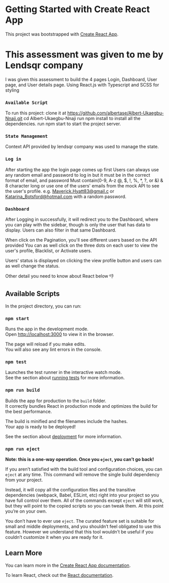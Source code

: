 # Getting Started with Create React App

This project was bootstrapped with [Create React App](https://github.com/facebook/create-react-app).

# This assessment was given to me by Lendsqr company
I was given this assessment to build the 4 pages Login, Dashboard, User page, and User details page.
Using React.js with Typescript and SCSS for styling

### `Available Script`
To run this project:
clone it at https://github.com/albertase/Albert-Ukaegbu-Nnaji.git
cd Albert-Ukaegbu-Nnaji 
run npm install to install all the dependencies.
run npm start to start the project server.


### `State Management`
Context API provided by lendsqr company was used to manage the state.

### `Log in`
After starting the app the login page comes up first 
Users can always use any random email and password to log in but it must be in the correct format of email, 
and password Must contain(0-9, A-z @, $, !, %, *, ?, or &) & 8 character long
or use one of the users' emails from the mock API to see the user's profile.
e.g. Maverick.Hyatt83@gmail.c or Katarina_Botsford@hotmail.com with a random password.

### `Dashboard`
After Logging in successfully, it will redirect you to the Dashboard, where you can play with the sidebar, though is only the user that has data to display.
Users can also filter in that same Dashboard.

When click on the Pagination, you'll see different users based on the API provided
You can as well click on the three dots on each user to view the user's profile, Blacklist, or Activate users.

Users' status is displayed on clicking the view profile button and users can as well change the status.

Other detail you need to know about React below 👎


## Available Scripts

In the project directory, you can run:

### `npm start`

Runs the app in the development mode.\
Open [http://localhost:3000](http://localhost:3000) to view it in the browser.

The page will reload if you make edits.\
You will also see any lint errors in the console.

### `npm test`

Launches the test runner in the interactive watch mode.\
See the section about [running tests](https://facebook.github.io/create-react-app/docs/running-tests) for more information.

### `npm run build`

Builds the app for production to the `build` folder.\
It correctly bundles React in production mode and optimizes the build for the best performance.

The build is minified and the filenames include the hashes.\
Your app is ready to be deployed!

See the section about [deployment](https://facebook.github.io/create-react-app/docs/deployment) for more information.

### `npm run eject`

**Note: this is a one-way operation. Once you `eject`, you can’t go back!**

If you aren’t satisfied with the build tool and configuration choices, you can `eject` at any time. This command will remove the single build dependency from your project.

Instead, it will copy all the configuration files and the transitive dependencies (webpack, Babel, ESLint, etc) right into your project so you have full control over them. All of the commands except `eject` will still work, but they will point to the copied scripts so you can tweak them. At this point you’re on your own.

You don’t have to ever use `eject`. The curated feature set is suitable for small and middle deployments, and you shouldn’t feel obligated to use this feature. However we understand that this tool wouldn’t be useful if you couldn’t customize it when you are ready for it.

## Learn More

You can learn more in the [Create React App documentation](https://facebook.github.io/create-react-app/docs/getting-started).

To learn React, check out the [React documentation](https://reactjs.org/).




